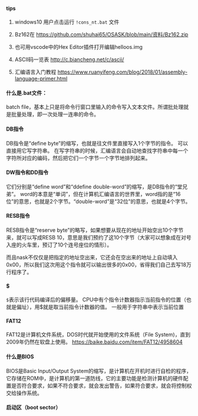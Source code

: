 #### tips

1. windows10 用户点击运行 `!cons_nt.bat` 文件

2. Bz162在 https://github.com/shuhai65/OSASK/blob/main/资料/Bz162.zip

3. 也可用vscode中的Hex Editor插件打开编辑helloos.img

4. ASCII码一览表 http://c.biancheng.net/c/ascii/

5. 汇编语言入门教程
https://www.ruanyifeng.com/blog/2018/01/assembly-language-primer.html

#### 什么是.bat文件：

batch file，基本上只是将命令行窗口里输入的命令写入文本文件。所谓批处理就是批量处理，即一次处理一连串的命令。

#### DB指令

DB指令是“define byte”的缩写，也就是往文件里直接写入1个字节的指令。
可以直接用它写字符串。
在写字符串的时候，汇编语言会自动地查找字符串中每一个字符所对应的编码，然后把它们一个字节一个字节地排列起来。

#### DW指令和DD指令
它们分别是“define word”和“ddefine double-word”的缩写，是DB指令的“堂兄弟”。
word的本意是“单词”，但在计算机汇编语言的世界里，word指的是“16位”的意思，也就是2个字节。“double-word”是“32位”的意思，也就是4个字节。


#### RESB指令

RESB指令是“reserve byte”的略写，如果想要从现在的地址开始空出10个字节来，就可以写成RESB 10，意思是我们预约了这10个字节（大家可以想象成在对号入座的火车里，预订了10个连号座位的情形）。

而且nask不仅仅是把指定的地址空出来，它还会在空出来的地址上自动填入0x00，所以我们这次用这个指令就可以输出很多的0x00，省得我们自己去写18万行程序了。

#### $

`$`表示该行代码编译后的偏移量。
CPU中有个指令计数器指示当前指令的位置（也就是偏址），用$就是取当前指令计数器的值。
一般用于字符串中表示当前位置


#### FAT12

FAT12是计算机文件系统，DOS时代就开始使用的文件系统（File System)，直到2009年仍然在软盘上使用。
https://baike.baidu.com/item/FAT12/4958604

#### 什么是BIOS

BIOS是Basic Input/Output System的缩写，是计算机在开机时进行自检的程序，它存储在ROM中，是计算机的第一道防线，它的主要功能是检测计算机的硬件配置是否符合要求，如果不符合要求，就会发出警告，如果符合要求，就会将控制权交给操作系统。

#### 启动区（boot sector）

